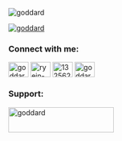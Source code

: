 <p align="left"> <img src="https://komarev.com/ghpvc/?username=goddard&label=Profile%20views&color=0e75b6&style=flat" alt="goddard" /> </p>

<p align="left"> <a href="https://github.com/ryo-ma/github-profile-trophy"><img src="https://github-profile-trophy.vercel.app/?username=goddard" alt="goddard" /></a> </p>

<h3 align="left">Connect with me:</h3>
<p align="left">
<a href="https://dev.to/goddard" target="blank"><img align="center" src="https://cdn.jsdelivr.net/npm/simple-icons@3.0.1/icons/dev-dot-to.svg" alt="goddard" height="30" width="40" /></a>
<a href="https://linkedin.com/in/ryein-goddard" target="blank"><img align="center" src="https://cdn.jsdelivr.net/npm/simple-icons@3.0.1/icons/linkedin.svg" alt="ryein-goddard" height="30" width="40" /></a>
<a href="https://stackoverflow.com/users/1325621" target="blank"><img align="center" src="https://cdn.jsdelivr.net/npm/simple-icons@3.0.1/icons/stackoverflow.svg" alt="1325621" height="30" width="40" /></a>
<a href="https://kaggle.com/goddard" target="blank"><img align="center" src="https://cdn.jsdelivr.net/npm/simple-icons@3.0.1/icons/kaggle.svg" alt="goddard" height="30" width="40" /></a>
</p>

<h3 align="left">Support:</h3>
<p><a href="https://www.buymeacoffee.com/goddard"> <img align="left" src="https://cdn.buymeacoffee.com/buttons/v2/default-yellow.png" height="50" width="210" alt="goddard" /></a></p><br><br>
